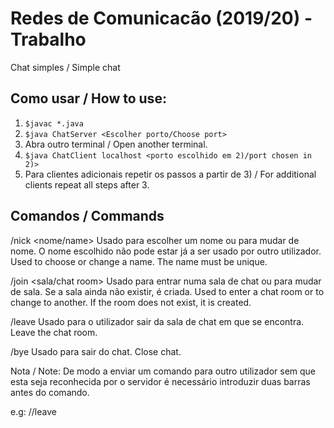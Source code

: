 # Redes de Comunicacão (2019/20) - Trabalho
Chat simples / Simple chat

## Como usar / How to use:
1) `$javac *.java`
2) `$java ChatServer <Escolher porto/Choose port>`
3) Abra outro terminal / Open another terminal.
4) `$java ChatClient localhost <porto escolhido em 2)/port chosen in 2)>`
5) Para clientes adicionais repetir os passos a partir de 3) / For additional clients repeat all steps after 3.

## Comandos / Commands

/nick <nome/name>
Usado para escolher um nome ou para mudar de nome. O nome escolhido não pode estar já a ser usado por outro utilizador.
Used to choose or change a name. The name must be unique.

/join <sala/chat room>
Usado para entrar numa sala de chat ou para mudar de sala. Se a sala ainda não existir, é criada.
Used to enter a chat room or to change to another. If the room does not exist, it is created.

/leave
Usado para o utilizador sair da sala de chat em que se encontra.
Leave the chat room.

/bye
Usado para sair do chat.
Close chat.

Nota / Note: De modo a enviar um comando para outro utilizador sem que esta seja reconhecida por o servidor é necessário introduzir duas barras antes do comando.

e.g: //leave


